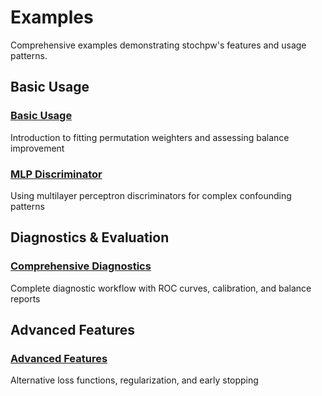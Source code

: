 # Examples

Comprehensive examples demonstrating stochpw's features and usage patterns.

## Basic Usage

### [Basic Usage](basic_usage.md)

Introduction to fitting permutation weighters and assessing balance improvement

### [MLP Discriminator](mlp_discriminator.md)

Using multilayer perceptron discriminators for complex confounding patterns

## Diagnostics & Evaluation

### [Comprehensive Diagnostics](diagnostics_demo.md)

Complete diagnostic workflow with ROC curves, calibration, and balance reports

## Advanced Features

### [Advanced Features](advanced_features.md)

Alternative loss functions, regularization, and early stopping

